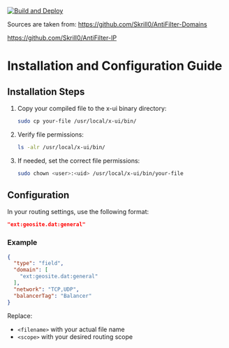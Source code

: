 [![Build and Deploy](https://github.com/cherrynik/xray/actions/workflows/main.yml/badge.svg)](https://github.com/cherrynik/xray/actions/workflows/main.yml)

Sources are taken from:
https://github.com/Skrill0/AntiFilter-Domains

https://github.com/Skrill0/AntiFilter-IP


# Installation and Configuration Guide

## Installation Steps

1. Copy your compiled file to the x-ui binary directory:
   ```bash
   sudo cp your-file /usr/local/x-ui/bin/
   ```

2. Verify file permissions:
   ```bash
   ls -alr /usr/local/x-ui/bin/
   ```

3. If needed, set the correct file permissions:
   ```bash
   sudo chown <user>:<uid> /usr/local/x-ui/bin/your-file
   ```

## Configuration

In your routing settings, use the following format:
```json
"ext:geosite.dat:general"
```

### Example
```json
{
  "type": "field",
  "domain": [
    "ext:geosite.dat:general"
  ],
  "network": "TCP,UDP",
  "balancerTag": "Balancer"
}
```

Replace:
- `<filename>` with your actual file name
- `<scope>` with your desired routing scope

